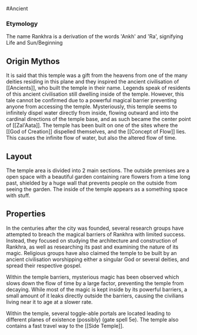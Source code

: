 #Ancient
### Etymology
The name Rankhra is a derivation of the words 'Ankh' and 'Ra', signifying Life and Sun/Beginning
## Origin Mythos
 It is said that this temple was a gift from the heavens from one of the many deities residing in this plane and they inspired the ancient civilisation of [[Ancients]], who built the temple in their name. Legends speak of residents of this ancient civilisation still dwelling inside of the temple. However, this tale cannot be confirmed due to a powerful magical barrier preventing anyone from accessing the temple.
 Mysteriously, this temple seems to infinitely dispel water directly from inside, flowing outward and into the cardinal directions of the temple base, and as such became the center point of [[Zal'Aata]].
The temple has been built on one of the sites where the [[God of Creation]] dispelled themselves, and the [[Concept of Flow]] lies. This causes the infinite flow of water, but also the altered flow of time.

## Layout
The temple area is divided into 2 main sections. The outside premises are a open space with a beautiful garden containing rare flowers from a time long past, shielded by a huge wall that prevents people on the outside from seeing the garden.
The inside of the temple appears as a something space with stuff.

## Properties


In the centuries after the city was founded, several research groups have attempted to breach the magical barriers of Rankhra with limited success. Instead, they focused on studying the architecture and construction of Rankhra, as well as researching its past and examining the nature of its magic. Religious groups have also claimed the temple to be built by an ancient civilisation worshipping either a singular God or several deities, and spread their respective gospel.

Within the temple barriers, mysterious magic has been observed which slows down the flow of time by a large factor, preventing the temple from decaying. While most of the magic is kept inside by its powerful barriers, a small amount of it leaks directly outside the barriers, causing the civilians living near it to age at a slower rate.

Within the temple, several toggle-able portals are located leading to different planes of existence (possibly) (gate spell 5e). The temple also contains a fast travel way to the [[Side Temple]].
